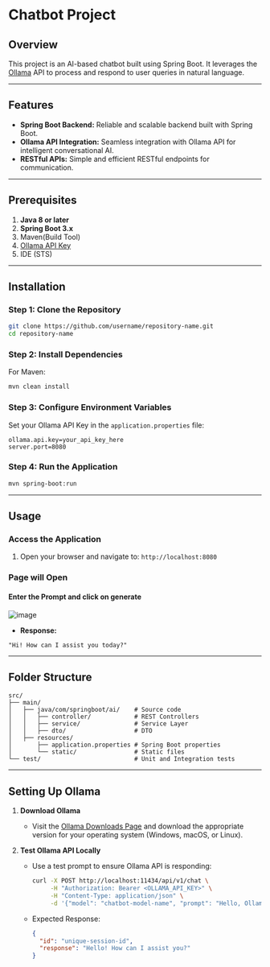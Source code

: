 # **Chatbot Project**

## **Overview**
This project is an AI-based chatbot built using Spring Boot. It leverages the [Ollama](https://ollama.ai/) API to process and respond to user queries in natural language.

---

## **Features**
- **Spring Boot Backend:** Reliable and scalable backend built with Spring Boot.
- **Ollama API Integration:** Seamless integration with Ollama API for intelligent conversational AI.
- **RESTful APIs:** Simple and efficient RESTful endpoints for communication.

---

## **Prerequisites**
1. **Java 8 or later**
2. **Spring Boot 3.x**
3. Maven(Build Tool)
4. [Ollama API Key](https://ollama.ai/)
5. IDE (STS)

---

## **Installation**

### Step 1: Clone the Repository
```bash
git clone https://github.com/username/repository-name.git
cd repository-name
```

### Step 2: Install Dependencies
For Maven:
```bash
mvn clean install
```

### Step 3: Configure Environment Variables
Set your Ollama API Key in the `application.properties` file:
```properties
ollama.api.key=your_api_key_here
server.port=8080
```

### Step 4: Run the Application
```bash
mvn spring-boot:run
```

---

## **Usage**

### Access the Application
1. Open your browser and navigate to:
   `http://localhost:8080`

### Page will Open
#### Enter the Prompt and click on generate
![image](https://github.com/user-attachments/assets/3a15f0d4-de2d-4ead-9af2-3c5a44226c74)

- **Response:**
 ``` 
"Hi! How can I assist you today?"

```

---

## **Folder Structure**
```
src/
├── main/
│   ├── java/com/springboot/ai/    # Source code
│   │   ├── controller/            # REST Controllers
│   │   ├── service/               # Service Layer
│   │   ├── dto/                   # DTO
│   ├── resources/
│       ├── application.properties # Spring Boot properties
│       └── static/                # Static files 
└── test/                          # Unit and Integration tests
```

---

## **Setting Up Ollama**

1. **Download Ollama**
   - Visit the [Ollama Downloads Page](https://ollama.ai/downloads) and download the appropriate version for your operating system (Windows, macOS, or Linux).

5. **Test Ollama API Locally**
   - Use a test prompt to ensure Ollama API is responding:
     ```bash
     curl -X POST http://localhost:11434/api/v1/chat \
          -H "Authorization: Bearer <OLLAMA_API_KEY>" \
          -H "Content-Type: application/json" \
          -d '{"model": "chatbot-model-name", "prompt": "Hello, Ollama!"}'
     ```
   - Expected Response:
     ```json
     {
       "id": "unique-session-id",
       "response": "Hello! How can I assist you?"
     }
     ```

